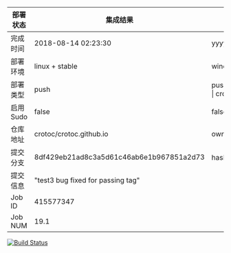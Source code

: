 部署状态 | 集成结果 | 参考值
---|---|---
完成时间 | 2018-08-14 02:23:30 | yyyy-mm-dd hh:mm:ss
部署环境 | linux + stable | window \| linux + stable
部署类型 | push | push \| pull_request \| api \| cron
启用Sudo | false | false \| true
仓库地址 | crotoc/crotoc.github.io | owner_name/repo_name
提交分支 | 8df429eb21ad8c3a5d61c46ab6e1b967851a2d73 | hash 16位
提交信息 | "test3 bug fixed for passing tag" |
Job ID   | 415577347 |
Job NUM  | 19.1 |
[![Build Status](https://travis-ci.org/crotoc/crotoc.github.io.svg?branch=master)](https://travis-ci.org/crotoc/crotoc.github.io)

